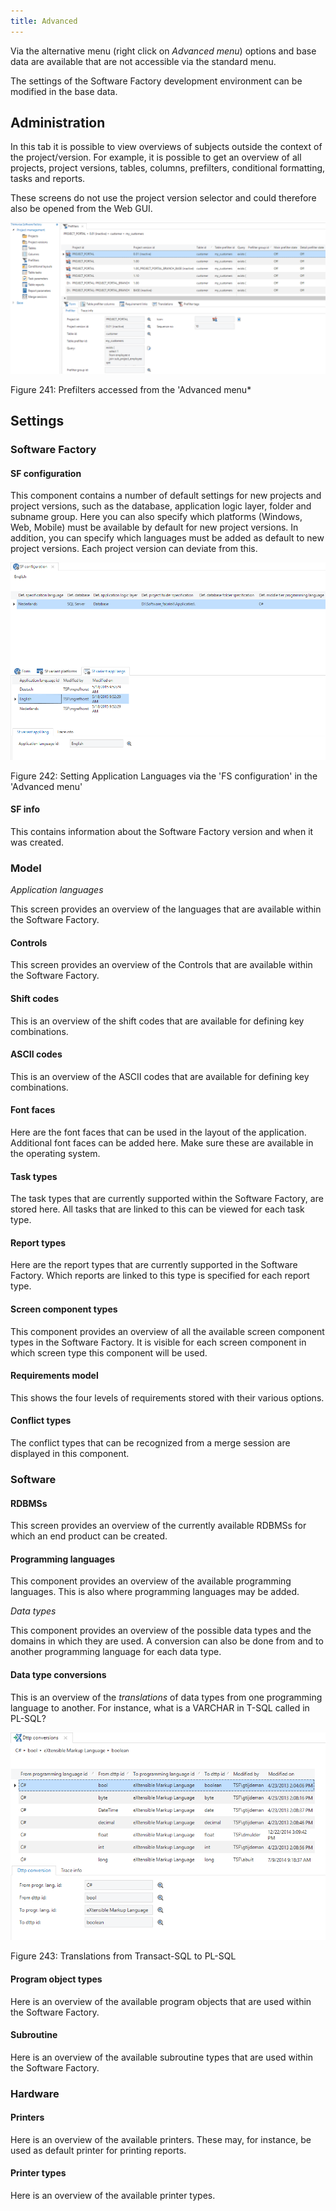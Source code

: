 ```yaml
---
title: Advanced
---
```


Via the alternative menu (right click on *Advanced menu*) options and base data are available that are not accessible via the standard menu.

The settings of the Software Factory development environment can be modified in the base data.

## Administration

In this tab it is possible to view overviews of subjects outside the context of the project/version. For example, it is possible to get an overview of all projects, project versions, tables, columns, prefilters, conditional formatting, tasks and reports.

These screens do not use the project version selector and could therefore also be opened from the Web GUI.

![](../assets/sf/image315.png)

Figure 241: Prefilters accessed from the 'Advanced menu*

## Settings

### Software Factory

#### SF configuration

This component contains a number of default settings for new projects and project versions, such as the database, application logic layer, folder and subname group. Here you can also specify which platforms (Windows, Web, Mobile) must be available by default for new project versions. In addition, you can specify which languages must be added as default to new project versions. Each project version can deviate from this.

![](../assets/sf/image316.png)

Figure 242: Setting Application Languages via the 'FS configuration' in the 'Advanced menu'

#### SF info

This contains information about the Software Factory version and when it was created.

### Model

*Application languages*

This screen provides an overview of the languages that are available within the Software Factory.

#### Controls

This screen provides an overview of the Controls that are available within the Software Factory.

#### Shift codes

This is an overview of the shift codes that are available for defining key combinations.

#### ASCII codes

This is an overview of the ASCII codes that are available for defining key combinations.

#### Font faces

Here are the font faces that can be used in the layout of the application. Additional font faces can be added here. Make sure these are available in the operating system.

#### Task types

The task types that are currently supported within the Software Factory, are stored here. All tasks that are linked to this can be viewed for each task type.

#### Report types

Here are the report types that are currently supported in the Software Factory. Which reports are linked to this type is specified for each report type.

#### Screen component types

This component provides an overview of all the available screen component types in the Software Factory. It is visible for each screen component in which screen type this component will be used.

#### Requirements model

This shows the four levels of requirements stored with their various options.

#### Conflict types

The conflict types that can be recognized from a merge session are displayed in this component.

### Software

#### RDBMSs

This screen provides an overview of the currently available RDBMSs for which an end product can be created.

#### Programming languages

This component provides an overview of the available programming languages. This is also where programming languages may be added.

*Data types*

This component provides an overview of the possible data types and the domains in which they are used. A conversion can also be done from and to another programming language for each data type.

#### Data type conversions

This is an overview of the *translations* of data types from one programming language to another. For instance, what is a VARCHAR in T-SQL called in PL-SQL?

![](../assets/sf/image317.png)

Figure 243: Translations from Transact-SQL to PL-SQL

#### Program object types

Here is an overview of the available program objects that are used within the Software Factory.

#### Subroutine

Here is an overview of the available subroutine types that are used within the Software Factory.

### Hardware

#### Printers

Here is an overview of the available printers. These may, for instance, be used as default printer for printing reports.

#### Printer types

Here is an overview of the available printer types.
